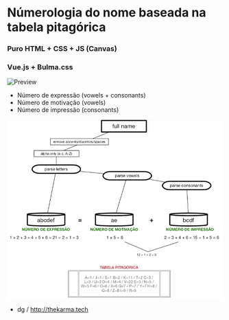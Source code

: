 # Númerologia do nome baseada na tabela pitagórica

### Puro HTML + CSS + JS (Canvas)
### Vue.js + Bulma.css

<img src="preview.gif"
     alt="Preview" />

* Número de expressão (vowels + consonants)
* Número de motivação (vowels)
* Número de impressão (consonants)

<img src="map-Screen-Shot-2019-10-21-at 15.49.04.png"
     alt="App mind Map" />


- dg / http://thekarma.tech
